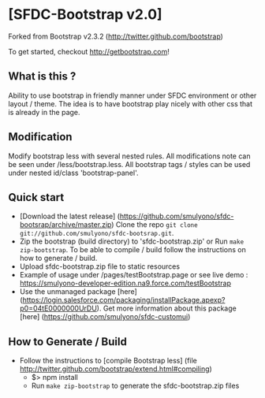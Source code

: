# [SFDC-Bootstrap v2.0]

Forked from Bootstrap v2.3.2 (http://twitter.github.com/bootstrap)

To get started, checkout http://getbootstrap.com!

## What is this ?

Ability to use bootstrap in friendly manner under SFDC environment or other layout / theme. The idea is
to have bootstrap play nicely with other css that is already in the page.

## Modification

Modify bootstrap less with several nested rules. All modifications note can be seen under /less/bootstrap.less.
All bootstrap tags / styles can be used under nested id/class 'bootstrap-panel'.

## Quick start

* [Download the latest release] (https://github.com/smulyono/sfdc-bootsrap/archive/master.zip)
  Clone the repo `git clone git://github.com/smulyono/sfdc-bootsrap.git`.
* Zip the bootstrap (build directory) to 'sfdc-bootstrap.zip' or Run `make zip-bootstrap`. To be able to compile / build
  follow the instructions on how to generate / build.
* Upload sfdc-bootstrap.zip file to static resources
* Example of usage under /pages/testBootstrap.page
  or see live demo : https://smulyono-developer-edition.na9.force.com/testBootstrap
* Use the unmanaged package [here] (https://login.salesforce.com/packaging/installPackage.apexp?p0=04tE0000000UrDU). Get more information about this package [here] (https://github.com/smulyono/sfdc-customui)

## How to Generate / Build

* Follow the instructions to [compile Bootstrap less] (file http://twitter.github.com/bootstrap/extend.html#compiling)
    * $> npm install
    * Run `make zip-bootstrap` to generate the sfdc-bootstrap.zip files


